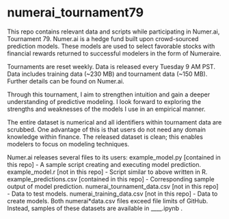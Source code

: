 # numerai_tournament79

This repo contains relevant data and scripts while participating in Numer.ai, Tournament 79.
Numer.ai is a hedge fund built upon crowd-sourced prediction models. These models are used to select favorable stocks with
financial rewards returned to successful modelers in the form of Numeraire.

Tournaments are reset weekly. Data is released every Tuesday 9 AM PST. Data includes training data (~230 MB) and tournament 
data (~150 MB). Further details can be found on Numer.ai.

Through this tournament, I aim to strengthen intuition and gain a deeper understanding of predictive modeling. I look forward
to exploring the strengths and weaknesses of the models I use in an empirical manner. 

The entire dataset is numerical and all identifiers within tournament data are scrubbed. One advantage of this is that users
do not need any domain knowledge within finance. The released dataset is clean; this enables modelers to focus on modeling techniques.



Numer.ai releases several files to its users:
example_model.py [contained in this repo] - A sample script creating and executing model prediction.
example_model.r [not in this repo] - Script similar to above written in R.
example_predictions.csv [contained in this repo] - Corresponding sample output of model prediction.
numerai_tournament_data.csv [not in this repo] -  Data to test models.
numerai_training_data.csv [not in this repo] - Data to create models.
Both numerai*data.csv files exceed file limits of GitHub. Instead, samples of these datasets are available in ____.ipynb . 
